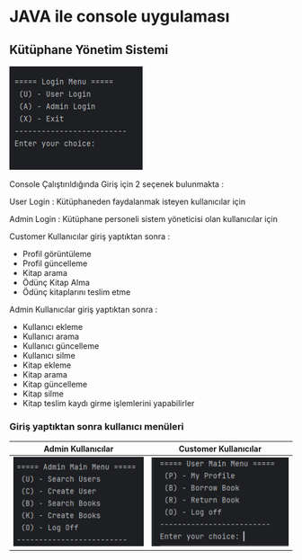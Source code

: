 # JAVA ile console uygulaması
## Kütüphane Yönetim Sistemi 


![Login Menüsü](/img/loginmenu.png)

Console Çalıştırıldığında  Giriş için 2 seçenek bulunmakta :

User Login
: Kütüphaneden faydalanmak isteyen kullanıcılar için

Admin Login
: Kütüphane personeli sistem yöneticisi olan kullanıcılar için


Customer Kullanıcılar giriş yaptıktan sonra :
- Profil görüntüleme
- Profil güncelleme
- Kitap arama
- Ödünç Kitap Alma
- Ödünç kitaplarını teslim etme 

Admin Kullanıcılar giriş yaptıktan sonra :
- Kullanıcı ekleme
- Kullanıcı arama
- Kullanıcı güncelleme
- Kullanıcı silme
- Kitap ekleme
- Kitap arama
- Kitap güncelleme
- Kitap silme
- Kitap teslim kaydı girme işlemlerini yapabilirler

### Giriş yaptıktan sonra kullanıcı menüleri
| Admin Kullanıcılar | Customer Kullanıcılar |
| --------------- | ---------------- |
| ![Login Menüsü](/img/adminmain.png) | ![Login Menüsü](/img/usermain.png) |
